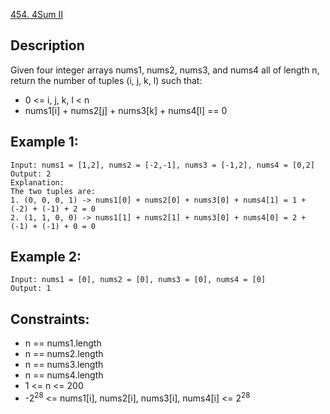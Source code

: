 [454. 4Sum II](https://leetcode.cn/problems/4sum-ii/)

## Description
Given four integer arrays nums1, nums2, nums3, and nums4 all of length n, return the number of tuples (i, j, k, l) such that:

* 0 <= i, j, k, l < n
* nums1[i] + nums2[j] + nums3[k] + nums4[l] == 0

## Example 1:
```
Input: nums1 = [1,2], nums2 = [-2,-1], nums3 = [-1,2], nums4 = [0,2]
Output: 2
Explanation:
The two tuples are:
1. (0, 0, 0, 1) -> nums1[0] + nums2[0] + nums3[0] + nums4[1] = 1 + (-2) + (-1) + 2 = 0
2. (1, 1, 0, 0) -> nums1[1] + nums2[1] + nums3[0] + nums4[0] = 2 + (-1) + (-1) + 0 = 0
```

## Example 2:
```
Input: nums1 = [0], nums2 = [0], nums3 = [0], nums4 = [0]
Output: 1
```

## Constraints:
* n == nums1.length
* n == nums2.length
* n == nums3.length
* n == nums4.length
* 1 <= n <= 200
* -2<sup>28</sup> <= nums1[i], nums2[i], nums3[i], nums4[i] <= 2<sup>28</sup>
